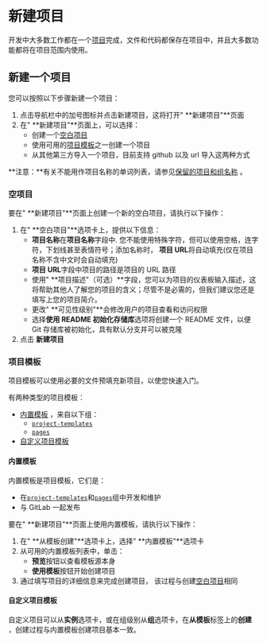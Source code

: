 # 新建项目[](#create-a-project "Permalink")

开发中大多数工作都在一个[项目](/docs/user/project/repo)完成，文件和代码都保存在项目中，并且大多数功能都将在项目范围内使用。

## 新建一个项目[](#create-a-project "Permalink")

您可以按照以下步骤新建一个项目：

1.  点击导航栏中的加号图标并点击新建项目，这将打开" **新建项目"**页面
2.  在" **新建项目"**页面上，可以选择：
    *   创建一个[空白项目](#blank-projects) 
    *   使用可用的[项目模板](#project-templates)之一创建一个项目
    *   从其他第三方导入一个项目，目前支持 github 以及 url 导入这两种方式

**注意：**有关不能用作项目名称的单词列表，请参见[保留的项目和组名称](/docs/user/reserved) 。

### 空项目[](#blank-projects "Permalink")

要在" **新建项目"**页面上创建一个新的空白项目，请执行以下操作：

1.  在" **空白项目"**选项卡上，提供以下信息：
    *   **项目名称**在**项目名称**字段中. 您不能使用特殊字符，但可以使用空格，连字符，下划线甚至表情符号；添加名称时， **项目 URL**将自动填充(仅在项目名称不含中文时会自动填充)
    *   **项目 URL**字段中项目的路径是项目的 URL 路径
    *   使用" **项目描述"（可选）**字段，您可以为项目的仪表板输入描述，这将帮助其他人了解您的项目的含义；尽管不是必需的，但我们建议您还是填写上您的项目简介。
    *   更改" **可见性级别"**会修改用户的项目查看和访问权限
    *   选择**使用 README 初始化存储库**选项将创建一个 README 文件，以便 Git 存储库被初始化，具有默认分支并可以被克隆
2.  点击 **新建项目**

### 项目模板[](#project-templates "Permalink")

项目模板可以使用必要的文件预填充新项目，以使您快速入门。

有两种类型的项目模板：

*   [内置模板](#built-in-templates) ，来自以下组：
    *   [`project-templates`](https://gitlab.com/gitlab-org/project-templates)
    *   [`pages`](https://gitlab.com/pages)
*   [自定义项目模板](#custom-project-templates-premium)

#### 内置模板[](#built-in-templates "Permalink")

内置模板是项目模板，它们是：

*   在[`project-templates`](https://gitlab.com/gitlab-org/project-templates)和[`pages`](https://gitlab.com/pages)组中开发和维护
*   与 GitLab 一起发布

要在" **新建项目"**页面上使用内置模板，请执行以下操作：

1.  在" **从模板创建"**选项卡上，选择" **内置模板"**选项卡
2.  从可用的内置模板列表中，单击：
    *   **预览**按钮以查看模板源本身
    *   **使用模板**按钮开始创建项目
3.  通过填写项目的详细信息来完成创建项目， 该过程与创建[空白项目](#blank-projects)相同

#### 自定义项目模板[](#custom-project-templates-premium "Permalink")

自定义项目可以从**实例**选项卡，或在组级别从**组**选项卡，在**从模板**标签上的**创建** ，创建过程与内置模板创建项目基本一致。